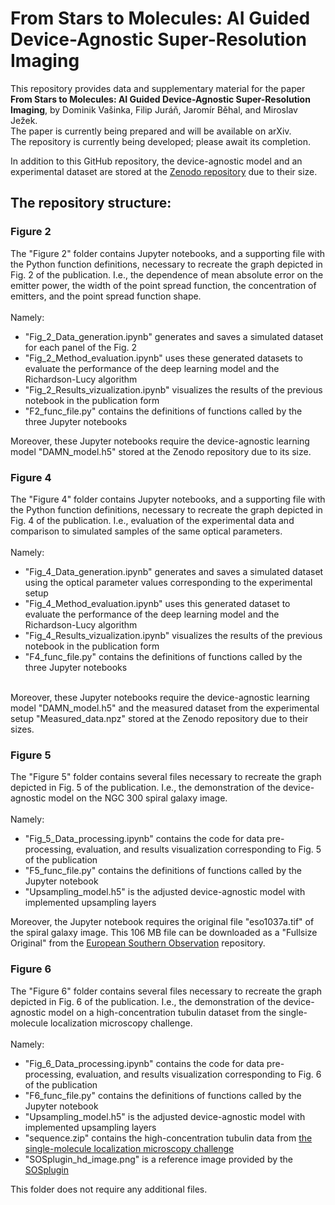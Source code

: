 # From Stars to Molecules: AI Guided Device-Agnostic Super-Resolution Imaging

This repository provides data and supplementary material for the paper **From Stars to Molecules: AI Guided Device-Agnostic Super-Resolution Imaging**, by Dominik Vašinka, Filip Juráň, Jaromír Běhal, and Miroslav Ježek. <br>
The paper is currently being prepared and will be available on arXiv. <br>
The repository is currently being developed; please await its completion.

In addition to this GitHub repository, the device-agnostic model and an experimental dataset are stored at the [Zenodo repository](https://zenodo.org/records/14641652) due to their size.

## The repository structure:
### Figure 2
The "Figure 2" folder contains Jupyter notebooks, and a supporting file with the Python function definitions, necessary to recreate the graph depicted in Fig. 2 of the publication. I.e., the dependence of mean absolute error on the emitter power, the width of the point spread function, the concentration of emitters, and the point spread function shape. <br><br>
Namely:
- "Fig_2_Data_generation.ipynb" generates and saves a simulated dataset for each panel of the Fig. 2
- "Fig_2_Method_evaluation.ipynb" uses these generated datasets to evaluate the performance of the deep learning model and the Richardson-Lucy algorithm
- "Fig_2_Results_vizualization.ipynb" visualizes the results of the previous notebook in the publication form
- "F2_func_file.py" contains the definitions of functions called by the three Jupyter notebooks

Moreover, these Jupyter notebooks require the device-agnostic learning model "DAMN_model.h5" stored at the Zenodo repository due to its size.

### Figure 4
The "Figure 4" folder contains Jupyter notebooks, and a supporting file with the Python function definitions, necessary to recreate the graph depicted in Fig. 4 of the publication. I.e., evaluation of the experimental data and comparison to simulated samples of the same optical parameters. <br><br>
Namely:
- "Fig_4_Data_generation.ipynb" generates and saves a simulated dataset using the optical parameter values corresponding to the experimental setup
- "Fig_4_Method_evaluation.ipynb" uses this generated dataset to evaluate the performance of the deep learning model and the Richardson-Lucy algorithm
- "Fig_4_Results_vizualization.ipynb" visualizes the results of the previous notebook in the publication form
- "F4_func_file.py" contains the definitions of functions called by the three Jupyter notebooks
<br>
Moreover, these Jupyter notebooks require the device-agnostic learning model "DAMN_model.h5" and the measured dataset from the experimental setup "Measured_data.npz" stored at the Zenodo repository due to their sizes.

### Figure 5
The "Figure 5" folder contains several files necessary to recreate the graph depicted in Fig. 5 of the publication. I.e., the demonstration of the device-agnostic model on the NGC 300 spiral galaxy image. <br><br>
Namely:
- "Fig_5_Data_processing.ipynb" contains the code for data pre-processing, evaluation, and results visualization corresponding to Fig. 5 of the publication
- "F5_func_file.py" contains the definitions of functions called by the Jupyter notebook
- "Upsampling_model.h5" is the adjusted device-agnostic model with implemented upsampling layers

Moreover, the Jupyter notebook requires the original file "eso1037a.tif" of the spiral galaxy image. This 106 MB file can be downloaded as a "Fullsize Original" from the [European Southern Observation](https://eso.org/public/images/eso1037a/) repository.

### Figure 6
The "Figure 6" folder contains several files necessary to recreate the graph depicted in Fig. 6 of the publication. I.e., the demonstration of the device-agnostic model on a high-concentration tubulin dataset from the single-molecule localization microscopy challenge. <br><br>
Namely:
- "Fig_6_Data_processing.ipynb" contains the code for data pre-processing, evaluation, and results visualization corresponding to Fig. 6 of the publication
- "F6_func_file.py" contains the definitions of functions called by the Jupyter notebook
- "Upsampling_model.h5" is the adjusted device-agnostic model with implemented upsampling layers
- "sequence.zip" contains the high-concentration tubulin data from [the single-molecule localization microscopy challenge](https://srm.epfl.ch/srm/dataset/challenge-2D-real/Real_High_Density/index.html)
- "SOSplugin_hd_image.png" is a reference image provided by the [SOSplugin](https://smal.ws/wp/software/sosplugin/)

This folder does not require any additional files.
